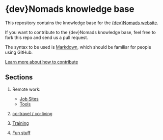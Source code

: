 # {dev}Nomads knowledge base

This repository contains the knowledge base for the [{dev}Nomads website](http://www.devnomads.io).

If you want to contribute to the {dev}Nomads knowledge base, feel free to fork this repo and send us a pull request. 

The syntax to be used is [Markdown](https://help.github.com/articles/markdown-basics/), which should be familiar for people using GitHub.  

[Learn more about how to contribute](articles/01-intro/01-contribute.markdown)

## Sections

1. Remote work:

    * [Job Sites](articles/02-remote-work/01-job-sites.markdown)
    * [Tools](articles/02-remote-work/02-tools.markdown)
    
2. [co-travel / co-living](articles/03-cotravel/00-intro.markdown)

3. [Training](articles/04-training/00-intro.markdown)

4. [Fun stuff](articles/05-funstuff/00-intro.markdown)

